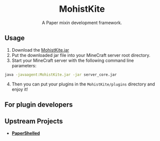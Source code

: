 <div align="center">
  <h1>MohistKite</h1>

A Paper mixin development framework.
</div>

## Usage

1. Download the [MohistKite.jar]()
2. Put the downloaded jar file into your MineCraft server root directory.
3. Start your MineCraft server with the following command line parameters:

```bash
java -javaagent:MohistKite.jar -jar server_core.jar
```

4. Then you can put your plugins in the `MohistKite/plugins` directory and enjoy it!
## For plugin developers

Upstream Projects
------
* [**PaperShelled**](https://github.com/Apisium/PaperShelled.git)